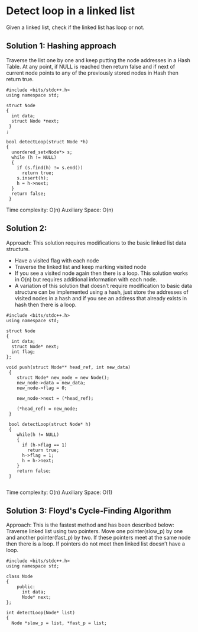# Detect loop in a linked list
Given a linked list, check if the linked list has loop or not.
## Solution 1: Hashing approach
Traverse the list one by one and keep putting the node addresses in a Hash Table. At any point, if NULL is reached then return false and if next of current node points to any of the previously stored nodes in Hash then return true. 
```
#include <bits/stdc++.h>
using namespace std;

struct Node
{
  int data;
  struct Node *next;
 }
;

bool detectLoop(struct Node *h)
{
  unordered_set<Node*> s;
  while (h != NULL)
  {
    if (s.find(h) != s.end())
      return true;
    s.insert(h);
    h = h->next;
  }
  return false;
 }
 ```
 Time complexity: O(n) 
 Auxiliary Space: O(n)
 
 ## Solution 2:
 Approach: This solution requires modifications to the basic linked list data structure. 
 * Have a visited flag with each node
 * Traverse the linked list and keep marking visited node
 * If you see a visited node again then there is a loop. This solution works in O(n) but requires additional information with each node.
 * A variation of this solution that doesn’t require modification to basic data structure can be implemented using a hash, just store the addresses of visited nodes in a hash and if you see an address that already exists in hash then there is a loop.
```
#include <bits/stdc++.h>
using namespace std;

struct Node
{
  int data;
  struct Node* next;
  int flag;
};

void push(struct Node** head_ref, int new_data)
 {
    struct Node* new_node = new Node();
    new_node->data = new_data;
    new_node->flag = 0;
    
    new_node->next = (*head_ref);
    
    (*head_ref) = new_node;
 }
 
 bool detectLoop(struct Node* h)
 {
    while(h != NULL)
    {
      if (h->flag == 1)
        return true;
      h->flag = 1;
      h = h->next;
    }
    return false;
 }
 
 ```
 Time complexity: O(n)
 Auxiliary Space: O(1)
 
## Solution 3: Floyd's Cycle-Finding Algorithm
Approach: This is the fastest method and has been described below:  
Traverse linked list using two pointers.
Move one pointer(slow_p) by one and another pointer(fast_p) by two.
If these pointers meet at the same node then there is a loop. If pointers do not meet then linked list doesn’t have a loop.
```
#include <bits/stdc++.h>
using namespace std;

class Node
{
    public:
      int data;
      Node* next;
};

int detectLoop(Node* list)
{
  Node *slow_p = list, *fast_p = list;
  
  
